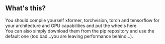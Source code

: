 ## What's this?

You should compile yourself xformer, torchvision, torch and tensorflow for your architecture and GPU capabilities and put the wheels here.  
You can also simply download them from the pip repository and use the default one (too bad...you are leaving performance behind...).  


